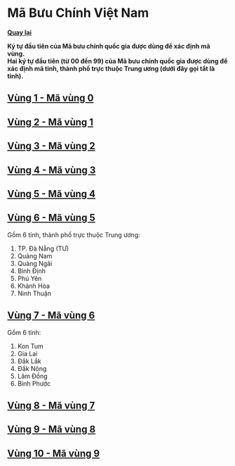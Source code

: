 # Mã Bưu Chính Việt Nam

**[Quay lại](https://khangshirokuma.github.io/MaBuuChinhVietNam/Danh_Sách/Mã_Tỉnh/)**

**Ký tự đầu tiên của Mã bưu chính quốc gia được dùng để xác định mã
vùng.**  
**Hai ký tự đầu tiên (từ 00 đến 99) của Mã bưu chính quốc gia được
dùng để xác định mã tỉnh, thành phố trực thuộc Trung ương (dưới đây gọi tắt là
tỉnh).**

## [Vùng 1 - Mã vùng 0](0/README.md)

## [Vùng 2 - Mã vùng 1](1/README.md)

## [Vùng 3 - Mã vùng 2](2/README.md)

## [Vùng 4 - Mã vùng 3](3/README.md)

## [Vùng 5 - Mã vùng 4](4/README.md)

## [Vùng 6 - Mã vùng 5](5/README.md)
Gồm 6 tỉnh, thành phố trực thuộc Trung ương:
1. TP. Đà Nẵng (TƯ)
2. Quảng Nam
3. Quảng Ngãi
4. Bình Định
5. Phú Yên
6. Khánh Hòa
7. Ninh Thuận

## [Vùng 7 - Mã vùng 6](6/README.md)
Gồm 6 tỉnh:
1. Kon Tum
2. Gia Lai
3. Đắk Lắk
4. Đắk Nông
5. Lâm Đồng
6. Bình Phước

## [Vùng 8 - Mã vùng 7](7/README.md)

## [Vùng 9 - Mã vùng 8](8/README.md)

## [Vùng 10 - Mã vùng 9](9/README.md)
